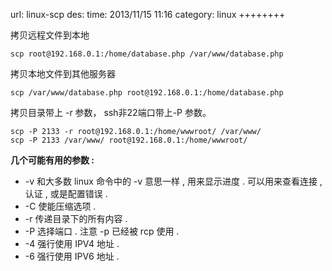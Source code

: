 url: linux-scp
des: 
time: 2013/11/15 11:16
category: linux
++++++++

拷贝远程文件到本地
```
scp root@192.168.0.1:/home/database.php /var/www/database.php
```
拷贝本地文件到其他服务器
```
scp /var/www/database.php root@192.168.0.1:/home/database.php
```
拷贝目录带上 -r 参数， ssh非22端口带上-P 参数。
```
scp -P 2133 -r root@192.168.0.1:/home/wwwroot/ /var/www/
scp -P 2133 /var/www/ root@192.168.0.1:/home/wwwroot/
```
**几个可能有用的参数 :**

- -v 和大多数 linux 命令中的 -v 意思一样 , 用来显示进度 . 可以用来查看连接 , 认证 , 或是配置错误 .
- -C 使能压缩选项 .
- -r 传递目录下的所有内容 .
- -P 选择端口 . 注意 -p 已经被 rcp 使用 .
- -4 强行使用 IPV4 地址 .
- -6 强行使用 IPV6 地址 .